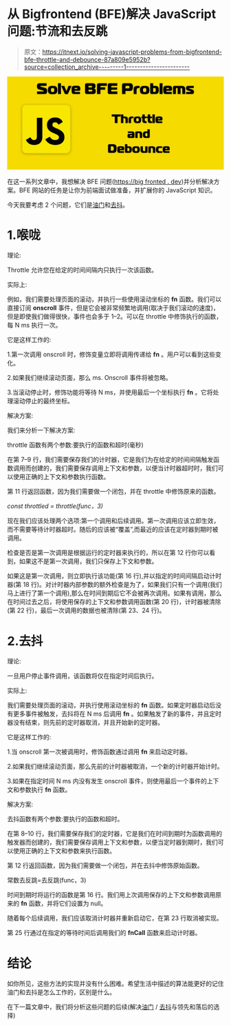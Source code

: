 # 从 Bigfrontend (BFE)解决 JavaScript 问题:节流和去反跳

> 原文：<https://itnext.io/solving-javascript-problems-from-bigfrontend-bfe-throttle-and-debounce-87a809e5952b?source=collection_archive---------1----------------------->

![](img/eb66a8850297af806b7a670ef6d601ae.png)

在这一系列文章中，我想解决 BFE 问题([https://big fronted . dev](https://bigfrontend.dev))并分析解决方案。BFE 网站的任务是让你为前端面试做准备，并扩展你的 JavaScript 知识。

今天我要考虑 2 个问题，它们是[油门](https://bigfrontend.dev/problem/implement-basic-throttle)和[去抖](https://bigfrontend.dev/problem/implement-basic-debounce)。

# 1.喉咙

理论:

Throttle 允许您在给定的时间间隔内只执行一次该函数。

实际上:

例如，我们需要处理页面的滚动，并执行一些使用滚动坐标的 **fn** 函数。我们可以直接订阅 **onscroll** 事件，但是它会被非常频繁地调用(取决于我们滚动的速度)，但是即使我们做得很快，事件也会多于 1–2。可以在 throttle 中修饰执行的函数，每 N ms 执行一次。

它是这样工作的:

1.第一次调用 onscroll 时，修饰变量立即将调用传递给 **fn** 。用户可以看到这些变化。

2.如果我们继续滚动页面，那么 ms. Onscroll 事件将被忽略。

3.当滚动停止时，修饰功能将等待 N ms，并使用最后一个坐标执行 **fn** 。它将处理滚动停止的最终坐标。

解决方案:

我们来分析一下解决方案:

throttle 函数有两个参数:要执行的函数和超时(毫秒)

在第 7–9 行，我们需要保存我们的计时器，它是我们为在给定的时间间隔触发函数调用而创建的，我们需要保存调用上下文和参数，以便当计时器超时时，我们可以使用正确的上下文和参数执行函数。

第 11 行返回函数，因为我们需要做一个闭包，并在 throttle 中修饰原来的函数。

*const throttled = throttle(func，3)*

现在我们应该处理两个选项:第一个调用和后续调用。第一次调用应该立即生效，而不需要等待计时器超时。随后的应该被“覆盖”,而最近的应该在定时器到期时被调用。

检查是否是第一次调用是根据运行的定时器来执行的，所以在第 12 行你可以看到，如果这不是第一次调用，我们只保存上下文和参数。

如果这是第一次调用，则立即执行该功能(第 16 行),并以指定的时间间隔启动计时器(第 18 行)。对计时器内部参数的额外检查是为了，如果我们只有一个调用(我们马上进行了第一个调用),那么在时间到期后它不会被再次调用。如果有调用，那么在时间过去之后，将使用保存的上下文和参数调用函数(第 20 行)，计时器被清除(第 22 行)，最后一次调用的数据也被清除(第 23、24 行)。

# 2.去抖

理论:

一旦用户停止事件调用，该函数将仅在指定时间后执行。

实际上:

我们需要处理页面的滚动，并执行使用滚动坐标的 **fn** 函数。如果定时器启动后没有更多事件被触发，去抖将在 N ms 后调用 **fn** 。如果触发了新的事件，并且定时器没有结束，则先前的定时器取消，并且开始新的定时器。

它是这样工作的:

1.当 onscroll 第一次被调用时，修饰函数通过调用 **fn** 来启动定时器。

2.如果我们继续滚动页面，那么先前的计时器被取消，一个新的计时器开始计时。

3.如果在指定时间 N ms 内没有发生 onscroll 事件，则使用最后一个事件的上下文和参数执行 **fn** 函数。

解决方案:

去抖函数有两个参数:要执行的函数和超时。

在第 8–10 行，我们需要保存我们的定时器，它是我们在时间到期时为函数调用的触发器而创建的，我们需要保存调用上下文和参数，以便当定时器到期时，我们可以使用正确的上下文和参数来执行函数。

第 12 行返回函数，因为我们需要做一个闭包，并在去抖中修饰原始函数。

常数去反跳=去反跳(func，3)

时间到期时将运行的函数是第 16 行。我们用上次调用保存的上下文和参数调用原来的 **fn** 函数，并将它们设置为 null。

随着每个后续调用，我们应该取消计时器并重新启动它，在第 23 行取消被实现。

第 25 行通过在指定的等待时间后调用我们的 **fnCall** 函数来启动计时器。

# 结论

如你所见，这些方法的实现并没有什么困难。希望生活中描述的算法能更好的记住油门和去抖是怎么工作的，区别是什么。

在下一篇文章中，我们将分析这些问题的后续(解决[油门](https://bigfrontend.dev/problem/implement-throttle-with-leading-and-trailing-option) / [去抖](https://bigfrontend.dev/problem/implement-debounce-with-leading-and-trailing-option)与领先和落后的选择)